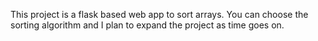 This project is a flask based web app to sort arrays. You can choose the sorting algorithm and I plan to expand the project as time goes on.
